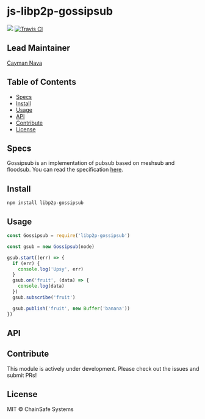 js-libp2p-gossipsub
==================

[![](https://img.shields.io/badge/made%20by-ChainSafe-blue.svg?style=flat-square)](https://chainsafe.io/)
[![Travis CI](https://flat.badgen.net/travis/ipfs/aegir)](https://travis-ci.com/ipfs/aegir)

## Lead Maintainer

[Cayman Nava](https://github.com/wemeetagain)

## Table of Contents

* [Specs](#specs)
* [Install](#Install)
* [Usage](#Usage)
* [API](#API)
* [Contribute](#Contribute)
* [License](#License)

## Specs
Gossipsub is an implementation of pubsub based on meshsub and floodsub. You can read the specification [here](https://github.com/libp2p/specs/tree/master/pubsub/gossipsub).

## Install

`npm install libp2p-gossipsub`

## Usage

```javascript
const Gossipsub = require('libp2p-gossipsub')

const gsub = new Gossipsub(node)

gsub.start((err) => {
  if (err) {
    console.log('Upsy', err)
  }
  gsub.on('fruit', (data) => {
    console.log(data)
  })
  gsub.subscribe('fruit')

  gsub.publish('fruit', new Buffer('banana'))
})

```

## API

## Contribute

This module is actively under development. Please check out the issues and submit PRs!

## License

MIT © ChainSafe Systems
